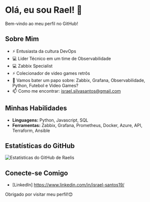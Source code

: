 # Olá, eu sou Rael! 👋

Bem-vindo ao meu perfil no GitHub!

## Sobre Mim
- ⚡ Entusiasta da cultura DevOps
- 💻 Lider Técnico em um time de Observabilidade
- 💻 Zabbix Specialist
- ⚡ Colecionador de video games retrôs
- 💬 Vamos bater um papo sobre: Zabbix, Grafana, Observabilidade, Python, Futebol e Video Games?
- 📫 Como me encontrar: israel.silvasantos@gmail.com
 

## Minhas Habilidades
- **Linguagens:** Python, Javascript, SQL
- **Ferramentas:** Zabbix, Grafana, Prometheus, Docker, Azure, API, Terraform, Ansible

## Estatísticas do GitHub
![Estatísticas do GitHub de Raelis](https://github-readme-stats.vercel.app/api?username=raelis18&show_icons=true&theme=radical)

## Conecte-se Comigo
- [LinkedIn] https://www.linkedin.com/in/israel-santos19/

Obrigado por visitar meu perfil!😊
